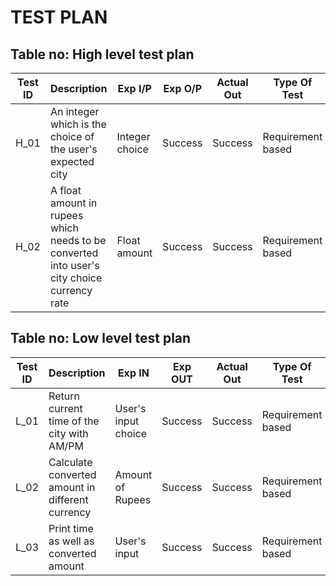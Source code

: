 # TEST PLAN

## Table no: High level test plan

| **Test ID** | **Description**                                              | **Exp I/P** | **Exp O/P** | **Actual Out** |**Type Of Test**  |    
|-------------|--------------------------------------------------------------|------------|-------------|----------------|------------------|
|  H_01       |An integer which is the choice of the user's expected city|Integer choice|Success|Success|Requirement based|
|  H_02       |A float amount in rupees which needs to be converted into user's city choice currency rate|Float amount|Success|Success|Requirement based|

## Table no: Low level test plan

| **Test ID** | **Description**                                              | **Exp IN** | **Exp OUT** | **Actual Out** |**Type Of Test**  |    
|-------------|--------------------------------------------------------------|------------|-------------|----------------|------------------|
|  L_01       |Return current time of the city with AM/PM|User's input choice |Success|Success|Requirement based |
|  L_02       |Calculate converted amount in different currency|Amount of Rupees |Success|Success|Requirement based |
|  L_03       |Print time as well as converted amount|User's input|Success|Success|Requirement based |

